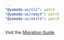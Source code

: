 ```yaml
---
"@yamada-ui/cli": patch
"@yamada-ui/react": patch
"@yamada-ui/utils": patch
---
```


Visit the [Migration Guide](https://yamada-ui.com/docs/get-started/migration).
